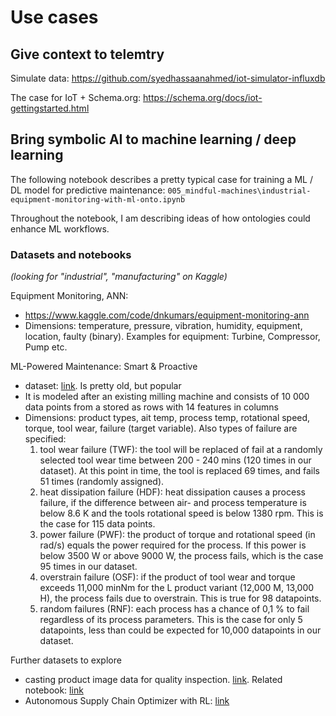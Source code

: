 
# Use cases

## Give context to telemtry

Simulate data: https://github.com/syedhassaanahmed/iot-simulator-influxdb

The case for IoT + Schema.org: https://schema.org/docs/iot-gettingstarted.html


## Bring symbolic AI to machine learning / deep learning

The following notebook describes a pretty typical case for training a ML / DL model for predictive maintenance: `005_mindful-machines\industrial-equipment-monitoring-with-ml-onto.ipynb`

Throughout the notebook, I am describing ideas of how ontologies could enhance ML workflows.


### Datasets and notebooks

_(looking for "industrial", "manufacturing" on Kaggle)_


Equipment Monitoring, ANN:
- https://www.kaggle.com/code/dnkumars/equipment-monitoring-ann
- Dimensions: temperature, pressure, vibration, humidity, equipment, location, faulty (binary). Examples for equipment: Turbine, Compressor, Pump etc.

ML-Powered Maintenance: Smart & Proactive
- dataset: [link](https://www.kaggle.com/datasets/nafisur/dataset-for-predictive-maintenance). Is pretty old, but popular
- It is modeled after an existing milling machine and consists of 10 000 data points from a stored as rows with 14 features in columns
- Dimensions: product types, ait temp, process temp, rotational speed, torque, tool wear, failure (target variable). Also types of failure are specified: 
    1) tool wear failure (TWF): the tool will be replaced of fail at a randomly selected tool wear time between 200 - 240 mins (120 times in our dataset). At this point in time, the tool is replaced 69 times, and fails 51 times (randomly assigned).
    2) heat dissipation failure (HDF): heat dissipation causes a process failure, if the difference between air- and process temperature is below 8.6 K and the tools rotational speed is below 1380 rpm. This is the case for 115 data points.
    3) power failure (PWF): the product of torque and rotational speed (in rad/s) equals the power required for the process. If this power is below 3500 W or above 9000 W, the process fails, which is the case 95 times in our dataset.
    4) overstrain failure (OSF): if the product of tool wear and torque exceeds 11,000 minNm for the L product variant (12,000 M, 13,000 H), the process fails due to overstrain. This is true for 98 datapoints.
    5) random failures (RNF): each process has a chance of 0,1 % to fail regardless of its process parameters. This is the case for only 5 datapoints, less than could be expected for 10,000 datapoints in our dataset.


Further datasets to explore
- casting product image data for quality inspection. [link](https://www.kaggle.com/datasets/ravirajsinh45/real-life-industrial-dataset-of-casting-product). Related notebook: [link](https://www.kaggle.com/code/koheimuramatsu/model-explainability-in-industrial-image-detection)
- Autonomous Supply Chain Optimizer with RL: [link](https://www.kaggle.com/code/evilspirit05/autonomous-supply-chain-optimizer-with-rl/input)


